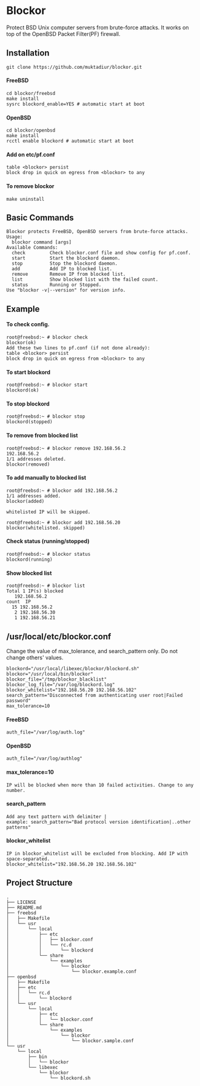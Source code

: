 # Blockor
Protect BSD Unix computer servers from brute-force attacks. It works on top of the OpenBSD Packet Filter(PF) firewall.


## Installation
```
git clone https://github.com/muktadiur/blockor.git
```
#### FreeBSD
```
cd blockor/freebsd
make install
sysrc blockord_enable=YES # automatic start at boot
```
#### OpenBSD
```
cd blockor/openbsd
make install
rcctl enable blockord # automatic start at boot
```

#### Add on etc/pf.conf
```
table <blockor> persist
block drop in quick on egress from <blockor> to any
```

#### To remove blockor
```
make uninstall
```

## Basic Commands
```
Blockor protects FreeBSD, OpenBSD servers from brute-force attacks.
Usage:
  blockor command [args]
Available Commands:
  check         Check blockor.conf file and show config for pf.conf.
  start         Start the blockord daemon.
  stop          Stop the blockord daemon.
  add           Add IP to blocked list.
  remove        Remove IP from blocked list.
  list          Show blocked list with the failed count.
  status        Running or Stopped.
Use "blockor -v|--version" for version info.
```


## Example

#### To check config.
```
root@freebsd:~ # blockor check
blockor(ok)
Add these two lines to pf.conf (if not done already):
table <blockor> persist
block drop in quick on egress from <blockor> to any
```

#### To start blockord
```
root@freebsd:~ # blockor start
blockord(ok)
```

#### To stop blockord
```
root@freebsd:~ # blockor stop
blockord(stopped)
```

#### To remove from blocked list
```
root@freebsd:~ # blockor remove 192.168.56.2
192.168.56.2
1/1 addresses deleted.
blockor(removed)
```

#### To add manually to blocked list
```
root@freebsd:~ # blockor add 192.168.56.2
1/1 addresses added.
blockor(added)

whitelisted IP will be skipped.

root@freebsd:~ # blockor add 192.168.56.20
blockor(whitelisted. skipped)
```

#### Check status (running/stopped)
```
root@freebsd:~ # blockor status
blockord(running)
```

#### Show blocked list
```
root@freebsd:~ # blockor list
Total 1 IP(s) blocked
   192.168.56.2
count  IP
  15 192.168.56.2
   2 192.168.56.30
   1 192.168.56.21
```

## /usr/local/etc/blockor.conf
Change the value of max_tolerance, and search_pattern only.
Do not change others' values.
```
blockord="/usr/local/libexec/blockor/blockord.sh"
blockor="/usr/local/bin/blockor"
blockor_file="/tmp/blockor_blacklist"
blockor_log_file="/var/log/blockord.log"
blockor_whitelist="192.168.56.20 192.168.56.102"
search_pattern="Disconnected from authenticating user root|Failed password"
max_tolerance=10
```

#### FreeBSD
```
auth_file="/var/log/auth.log"
```
#### OpenBSD
```
auth_file="/var/log/authlog"
```

#### max_tolerance=10
```
IP will be blocked when more than 10 failed activities. Change to any number.
```
#### search_pattern
```
Add any text pattern with delimiter |
example: search_pattern="Bad protocol version identification|..other patterns"
```
#### blockor_whitelist
```
IP in blockor_whitelist will be excluded from blocking. Add IP with space-separated.
blockor_whitelist="192.168.56.20 192.168.56.102"

```


## Project Structure
```
.
├── LICENSE
├── README.md
├── freebsd
│   ├── Makefile
│   └── usr
│       └── local
│           ├── etc
│           │   ├── blockor.conf
│           │   └── rc.d
│           │       └── blockord
│           └── share
│               └── examples
│                   └── blockor
│                       └── blockor.example.conf
├── openbsd
│   ├── Makefile
│   ├── etc
│   │   └── rc.d
│   │       └── blockord
│   └── usr
│       └── local
│           ├── etc
│           │   └── blockor.conf
│           └── share
│               └── examples
│                   └── blockor
│                       └── blockor.sample.conf
└── usr
    └── local
        ├── bin
        │   └── blockor
        └── libexec
            └── blockor
                └── blockord.sh
```